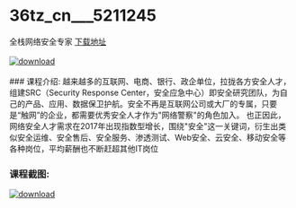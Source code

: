 # 36tz_cn___5211245
全栈网络安全专家
[下载地址](http://www.36tz.cn/article/5211245 "下载地址")
<br/></br>[![download](http://36tz.cn/muke_img/2020_03_1-114-300x219.png "下载地址")](http://www.36tz.cn/article/5211245 "下载地址")
<br/></br>### 课程介绍:
越来越多的互联网、电商、银行、政企单位，拉拢各方安全人才，组建SRC（Security Response Center，安全应急中心）即安全研究团队，为自己的产品、应用、数据保卫护航。安全不再是互联网公司或大厂的专属，只要是“触网”的企业，都需要优秀安全人才作为"网络警察"的角色加入。 也正因此，网络安全人才需求在2017年出现指数型增长，围绕"安全"这一关键词，衍生出类似安全运维、安全售后、安全服务、渗透测试、Web安全、云安全、移动安全等各种岗位，平均薪酬也不断赶超其他IT岗位

### 课程截图:
[![download](http://36tz.cn/muke_img/2020_03_2-105.png "下载地址")](http://www.36tz.cn/article/5211245 "下载地址")
